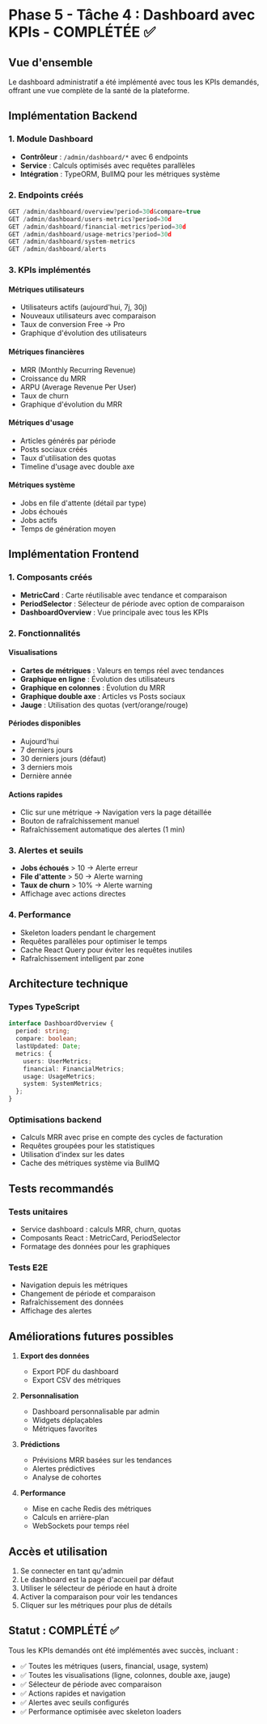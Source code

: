 # Phase 5 - Tâche 4 : Dashboard avec KPIs - COMPLÉTÉE ✅

## Vue d'ensemble

Le dashboard administratif a été implémenté avec tous les KPIs demandés, offrant une vue complète de la santé de la plateforme.

## Implémentation Backend

### 1. Module Dashboard
- **Contrôleur** : `/admin/dashboard/*` avec 6 endpoints
- **Service** : Calculs optimisés avec requêtes parallèles
- **Intégration** : TypeORM, BullMQ pour les métriques système

### 2. Endpoints créés
```typescript
GET /admin/dashboard/overview?period=30d&compare=true
GET /admin/dashboard/users-metrics?period=30d
GET /admin/dashboard/financial-metrics?period=30d
GET /admin/dashboard/usage-metrics?period=30d
GET /admin/dashboard/system-metrics
GET /admin/dashboard/alerts
```

### 3. KPIs implémentés

#### Métriques utilisateurs
- Utilisateurs actifs (aujourd'hui, 7j, 30j)
- Nouveaux utilisateurs avec comparaison
- Taux de conversion Free → Pro
- Graphique d'évolution des utilisateurs

#### Métriques financières
- MRR (Monthly Recurring Revenue)
- Croissance du MRR
- ARPU (Average Revenue Per User)
- Taux de churn
- Graphique d'évolution du MRR

#### Métriques d'usage
- Articles générés par période
- Posts sociaux créés
- Taux d'utilisation des quotas
- Timeline d'usage avec double axe

#### Métriques système
- Jobs en file d'attente (détail par type)
- Jobs échoués
- Jobs actifs
- Temps de génération moyen

## Implémentation Frontend

### 1. Composants créés
- **MetricCard** : Carte réutilisable avec tendance et comparaison
- **PeriodSelector** : Sélecteur de période avec option de comparaison
- **DashboardOverview** : Vue principale avec tous les KPIs

### 2. Fonctionnalités

#### Visualisations
- **Cartes de métriques** : Valeurs en temps réel avec tendances
- **Graphique en ligne** : Évolution des utilisateurs
- **Graphique en colonnes** : Évolution du MRR
- **Graphique double axe** : Articles vs Posts sociaux
- **Jauge** : Utilisation des quotas (vert/orange/rouge)

#### Périodes disponibles
- Aujourd'hui
- 7 derniers jours
- 30 derniers jours (défaut)
- 3 derniers mois
- Dernière année

#### Actions rapides
- Clic sur une métrique → Navigation vers la page détaillée
- Bouton de rafraîchissement manuel
- Rafraîchissement automatique des alertes (1 min)

### 3. Alertes et seuils
- **Jobs échoués** > 10 → Alerte erreur
- **File d'attente** > 50 → Alerte warning
- **Taux de churn** > 10% → Alerte warning
- Affichage avec actions directes

### 4. Performance
- Skeleton loaders pendant le chargement
- Requêtes parallèles pour optimiser le temps
- Cache React Query pour éviter les requêtes inutiles
- Rafraîchissement intelligent par zone

## Architecture technique

### Types TypeScript
```typescript
interface DashboardOverview {
  period: string;
  compare: boolean;
  lastUpdated: Date;
  metrics: {
    users: UserMetrics;
    financial: FinancialMetrics;
    usage: UsageMetrics;
    system: SystemMetrics;
  };
}
```

### Optimisations backend
- Calculs MRR avec prise en compte des cycles de facturation
- Requêtes groupées pour les statistiques
- Utilisation d'index sur les dates
- Cache des métriques système via BullMQ

## Tests recommandés

### Tests unitaires
- Service dashboard : calculs MRR, churn, quotas
- Composants React : MetricCard, PeriodSelector
- Formatage des données pour les graphiques

### Tests E2E
- Navigation depuis les métriques
- Changement de période et comparaison
- Rafraîchissement des données
- Affichage des alertes

## Améliorations futures possibles

1. **Export des données**
   - Export PDF du dashboard
   - Export CSV des métriques

2. **Personnalisation**
   - Dashboard personnalisable par admin
   - Widgets déplaçables
   - Métriques favorites

3. **Prédictions**
   - Prévisions MRR basées sur les tendances
   - Alertes prédictives
   - Analyse de cohortes

4. **Performance**
   - Mise en cache Redis des métriques
   - Calculs en arrière-plan
   - WebSockets pour temps réel

## Accès et utilisation

1. Se connecter en tant qu'admin
2. Le dashboard est la page d'accueil par défaut
3. Utiliser le sélecteur de période en haut à droite
4. Activer la comparaison pour voir les tendances
5. Cliquer sur les métriques pour plus de détails

## Statut : COMPLÉTÉ ✅

Tous les KPIs demandés ont été implémentés avec succès, incluant :
- ✅ Toutes les métriques (users, financial, usage, system)
- ✅ Toutes les visualisations (ligne, colonnes, double axe, jauge)
- ✅ Sélecteur de période avec comparaison
- ✅ Actions rapides et navigation
- ✅ Alertes avec seuils configurés
- ✅ Performance optimisée avec skeleton loaders 